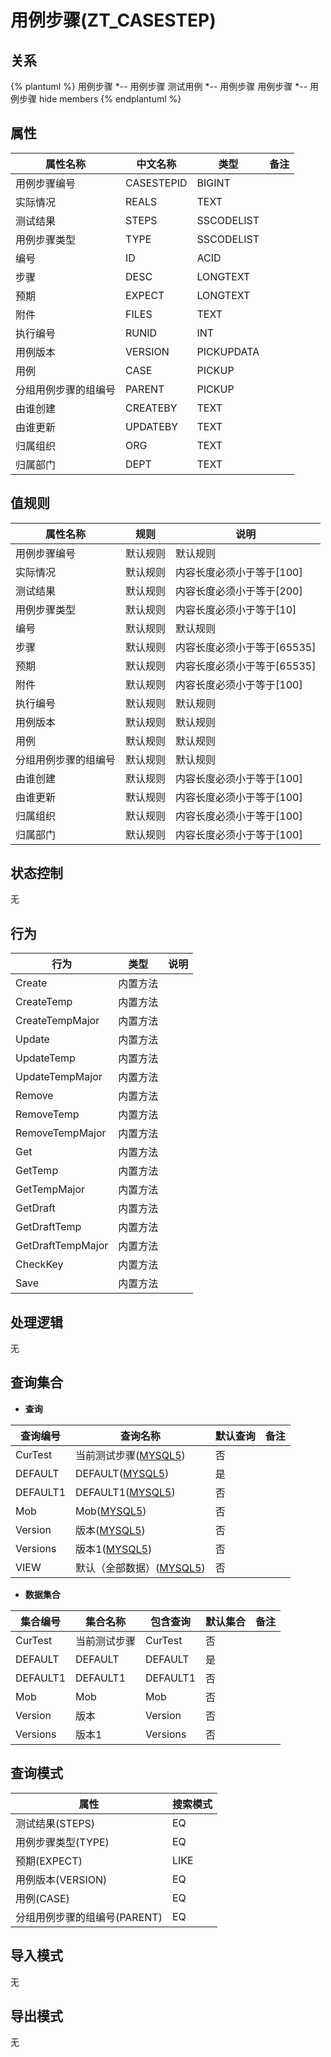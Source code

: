 # 用例步骤(ZT_CASESTEP)

  

## 关系
{% plantuml %}
用例步骤 *-- 用例步骤 
测试用例 *-- 用例步骤 
用例步骤 *-- 用例步骤 
hide members
{% endplantuml %}

## 属性

| 属性名称        |    中文名称    | 类型     |  备注  |
| --------   |------------| -----   |  -------- | 
|用例步骤编号|CASESTEPID|BIGINT|&nbsp;|
|实际情况|REALS|TEXT|&nbsp;|
|测试结果|STEPS|SSCODELIST|&nbsp;|
|用例步骤类型|TYPE|SSCODELIST|&nbsp;|
|编号|ID|ACID|&nbsp;|
|步骤|DESC|LONGTEXT|&nbsp;|
|预期|EXPECT|LONGTEXT|&nbsp;|
|附件|FILES|TEXT|&nbsp;|
|执行编号|RUNID|INT|&nbsp;|
|用例版本|VERSION|PICKUPDATA|&nbsp;|
|用例|CASE|PICKUP|&nbsp;|
|分组用例步骤的组编号|PARENT|PICKUP|&nbsp;|
|由谁创建|CREATEBY|TEXT|&nbsp;|
|由谁更新|UPDATEBY|TEXT|&nbsp;|
|归属组织|ORG|TEXT|&nbsp;|
|归属部门|DEPT|TEXT|&nbsp;|

## 值规则
| 属性名称    | 规则    |  说明  |
| --------   |------------| ----- | 
|用例步骤编号|默认规则|默认规则|
|实际情况|默认规则|内容长度必须小于等于[100]|
|测试结果|默认规则|内容长度必须小于等于[200]|
|用例步骤类型|默认规则|内容长度必须小于等于[10]|
|编号|默认规则|默认规则|
|步骤|默认规则|内容长度必须小于等于[65535]|
|预期|默认规则|内容长度必须小于等于[65535]|
|附件|默认规则|内容长度必须小于等于[100]|
|执行编号|默认规则|默认规则|
|用例版本|默认规则|默认规则|
|用例|默认规则|默认规则|
|分组用例步骤的组编号|默认规则|默认规则|
|由谁创建|默认规则|内容长度必须小于等于[100]|
|由谁更新|默认规则|内容长度必须小于等于[100]|
|归属组织|默认规则|内容长度必须小于等于[100]|
|归属部门|默认规则|内容长度必须小于等于[100]|

## 状态控制

无


## 行为
| 行为    | 类型    |  说明  |
| --------   |------------| ----- | 
|Create|内置方法|&nbsp;|
|CreateTemp|内置方法|&nbsp;|
|CreateTempMajor|内置方法|&nbsp;|
|Update|内置方法|&nbsp;|
|UpdateTemp|内置方法|&nbsp;|
|UpdateTempMajor|内置方法|&nbsp;|
|Remove|内置方法|&nbsp;|
|RemoveTemp|内置方法|&nbsp;|
|RemoveTempMajor|内置方法|&nbsp;|
|Get|内置方法|&nbsp;|
|GetTemp|内置方法|&nbsp;|
|GetTempMajor|内置方法|&nbsp;|
|GetDraft|内置方法|&nbsp;|
|GetDraftTemp|内置方法|&nbsp;|
|GetDraftTempMajor|内置方法|&nbsp;|
|CheckKey|内置方法|&nbsp;|
|Save|内置方法|&nbsp;|

## 处理逻辑
无

## 查询集合

* **查询**

| 查询编号 | 查询名称       | 默认查询 |   备注|
| --------  | --------   | --------   | ----- |
|CurTest|当前测试步骤([MYSQL5](../../appendix/query_MYSQL5.md#CaseStep_CurTest))|否|&nbsp;|
|DEFAULT|DEFAULT([MYSQL5](../../appendix/query_MYSQL5.md#CaseStep_Default))|是|&nbsp;|
|DEFAULT1|DEFAULT1([MYSQL5](../../appendix/query_MYSQL5.md#CaseStep_Default1))|否|&nbsp;|
|Mob|Mob([MYSQL5](../../appendix/query_MYSQL5.md#CaseStep_Mob))|否|&nbsp;|
|Version|版本([MYSQL5](../../appendix/query_MYSQL5.md#CaseStep_Version))|否|&nbsp;|
|Versions|版本1([MYSQL5](../../appendix/query_MYSQL5.md#CaseStep_Versions))|否|&nbsp;|
|VIEW|默认（全部数据）([MYSQL5](../../appendix/query_MYSQL5.md#CaseStep_View))|否|&nbsp;|

* **数据集合**

| 集合编号 | 集合名称   |  包含查询  | 默认集合 |   备注|
| --------  | --------   | -------- | --------   | ----- |
|CurTest|当前测试步骤|CurTest|否|&nbsp;|
|DEFAULT|DEFAULT|DEFAULT|是|&nbsp;|
|DEFAULT1|DEFAULT1|DEFAULT1|否|&nbsp;|
|Mob|Mob|Mob|否|&nbsp;|
|Version|版本|Version|否|&nbsp;|
|Versions|版本1|Versions|否|&nbsp;|

## 查询模式
| 属性      |    搜索模式     |
| --------   |------------|
|测试结果(STEPS)|EQ|
|用例步骤类型(TYPE)|EQ|
|预期(EXPECT)|LIKE|
|用例版本(VERSION)|EQ|
|用例(CASE)|EQ|
|分组用例步骤的组编号(PARENT)|EQ|

## 导入模式
无


## 导出模式
无
